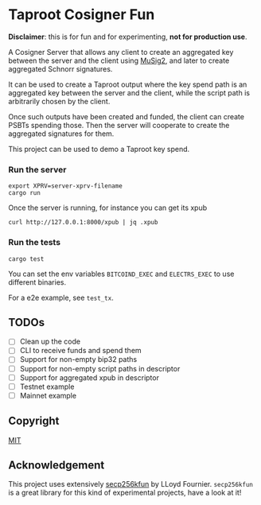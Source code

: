 # Taproot Cosigner Fun

**Disclaimer**: this is for fun and for experimenting, **not for production use**.

A Cosigner Server that allows any client to create an aggregated key between the server and the client using [MuSig2](https://eprint.iacr.org/2020/1261), and later to create aggregated Schnorr signatures.

It can be used to create a Taproot output where the key spend path is an aggregated key between the server and the client, while the script path is arbitrarily chosen by the client.

Once such outputs have been created and funded,
the client can create PSBTs spending those.
Then the server will cooperate to create the aggregated signatures for them.

This project can be used to demo a Taproot key spend.

### Run the server

    export XPRV=server-xprv-filename
    cargo run

Once the server is running, for instance you can get its xpub

    curl http://127.0.0.1:8000/xpub | jq .xpub

### Run the tests

    cargo test

You can set the env variables `BITCOIND_EXEC` and `ELECTRS_EXEC` to use different binaries.

For a e2e example, see `test_tx`.

## TODOs

* [ ] Clean up the code
* [ ] CLI to receive funds and spend them
* [ ] Support for non-empty bip32 paths
* [ ] Support for non-empty script paths in descriptor
* [ ] Support for aggregated xpub in descriptor
* [ ] Testnet example
* [ ] Mainnet example 

## Copyright

[MIT](LICENSE)

## Acknowledgement

This project uses extensively [secp256kfun](https://github.com/LLFourn/secp256kfun) by LLoyd Fournier.
`secp256kfun` is a great library for this kind of experimental projects, have a look at it!
